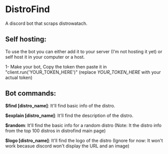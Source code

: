 # DistroFind
A discord bot that scraps distrowatach.

## Self hosting:
To use the bot you can either add it to your server (I'm not hosting it yet) or self host it in your computer or a host.

1- Make your bot, Copy the token then paste it in "client.run('YOUR_TOKEN_HERE')" (replace *YOUR_TOKEN_HERE* with your actual token)
## Bot commands:

**$find [distro_name]**: It'll find basic info of the distro.

**$explain [distro_name]**: It'll find the description of the distro.

**$random**: It'll find the basic info for a random distro (Note: It the distro info from the top 100 distros in distrofind main page)

**$logo [distro_name]**: It'll find the logo of the distro (Ignore for now: It won't work becasue discord won't display the URL and an image)
